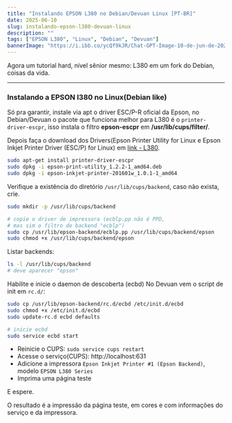 ```yaml
---
title: "Instalando EPSON L380 no Debian/Devuan Linux [PT-BR]"
date: 2025-06-10
slug: instalando-epson-l380-devuan-linux
description: ""
tags: ["EPSON L380", "Linux", "Debian", "Devuan"]
bannerImage: "https://i.ibb.co/ycQf9kJR/Chat-GPT-Image-10-de-jun-de-2025-02-36-09.png"
---
```


Agora um tutorial hard, nível sênior mesmo: L380 em um fork do Debian, coisas da vida.

--- 

### Instalando a EPSON l380 no Linux(Debian like)

Só pra garantir, instale via apt o driver ESC/P-R oficial da Epson, no Debian/Devuan o pacote que funciona melhor para L380 é o `printer-driver-escpr`, isso instala o filtro **epson-escpr** em **/usr/lib/cups/filter/**.

Depois faça o download dos Drivers(Epson Printer Utility for Linux e Epson Inkjet Printer Driver (ESC/P) for Linux) em [link - L380](http://download.ebz.epson.net/dsc/search/01/search/searchModule).

```bash
sudo apt-get install printer-driver-escpr
sudo dpkg -i epson-print-utility_1.2.2-1_amd64.deb
sudo dpkg -i epson-inkjet-printer-201601w_1.0.1-1_amd64
```

Verifique a existência do diretório `/usr/lib/cups/backend`, caso não exista, crie.

```bash
sudo mkdir -p /usr/lib/cups/backend

# copie o driver de impressora (ecblp.pp não é PPD, 
# mas sim o filtro de backend "ecblp")
sudo cp /usr/lib/epson-backend/ecblp.pp /usr/lib/cups/backend/epson
sudo chmod +x /usr/lib/cups/backend/epson
```

Listar backends:

```bash
ls -l /usr/lib/cups/backend
# deve aparecer "epson"
```

Habilite e inicie o daemon de descoberta (ecbd)
No Devuan vem o script de init em `rc.d/`:

```bash
sudo cp /usr/lib/epson-backend/rc.d/ecbd /etc/init.d/ecbd
sudo chmod +x /etc/init.d/ecbd
sudo update-rc.d ecbd defaults

# inicie ecbd
sudo service ecbd start
```

- Reinicie o CUPS: `sudo service cups restart`
- Acesse o serviço(CUPS): http://localhost:631
- Adicione a impressora `Epson Inkjet Printer #1 (Epson Backend)`, modelo `EPSON L380 Series`
- Imprima uma página teste

E espere. 

O resultado é a impressão da página teste, em cores e com informações do serviço e da impressora.
